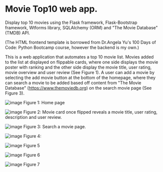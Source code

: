 # Movie Top10 web app. 
Display top 10 movies using the Flask framework, Flask-Bootstrap framework, Wtforms library, SQLAlchemy (ORM) and "The Movie Database" (TMDB) API.

(The HTML frontend template is borrowed from Dr.Angela Yu's 100 Days of Code: Python Bootcamp course, however the backend is my own.)


This is a web application that automates a top 10 movie list. Movies added to the list at displayed on flippable cards, where one side displays the movie poster with ranking and the other side display the movie title, user rating, movie overview and user review (See Figure 1). A user can add a movie by selecting the add movie button at the bottom of the homepage, where they can search a movie to be added based off content from "The Movie Database"  (https://www.themoviedb.org) on the search movie page (See Figure 3). 



![image](https://user-images.githubusercontent.com/76194492/190506634-f23fbf5f-ce25-405d-a10a-52f0d8a33f40.png)
Figure 1: Home page

![image](https://user-images.githubusercontent.com/76194492/190506716-9f0e6494-563c-4f15-ac78-20670ac3e21d.png)
Figure 2: Movie card once flipped reveals a movie title, user rating, description and user review.


![image](https://user-images.githubusercontent.com/76194492/190507396-d50abc7c-af17-4d07-a693-eb57cf12566c.png)
Figure 3: Search a movie page. 

![image](https://user-images.githubusercontent.com/76194492/190507443-7342c1d7-cf94-4e94-87d5-e603677e63f9.png)
Figure 4:

![image](https://user-images.githubusercontent.com/76194492/190507571-17f42c7d-25c5-4b2d-a942-834271efbbe3.png)
Figure 5

![image](https://user-images.githubusercontent.com/76194492/190507638-a4984bef-3950-4f65-a4cb-c70bd42e8b89.png)
Figure 6

![image](https://user-images.githubusercontent.com/76194492/190507673-54f156a7-42d1-4bf6-9fbd-a33caa4d5d09.png)
Figure 7
